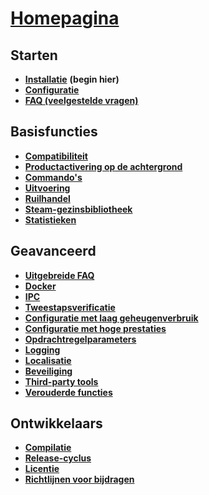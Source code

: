 # **[Homepagina](https://github.com/JustArchi/ArchiSteamFarm/wiki/Home-nl-NL)**

## Starten

* **[Installatie](https://github.com/JustArchi/ArchiSteamFarm/wiki/Setting-up-nl-NL)** **(begin hier)**
* **[Configuratie](https://github.com/JustArchi/ArchiSteamFarm/wiki/Configuration-nl-NL)**
* **[FAQ (veelgestelde vragen)](https://github.com/JustArchi/ArchiSteamFarm/wiki/FAQ-nl-NL)**

## Basisfuncties

* **[Compatibiliteit](https://github.com/JustArchi/ArchiSteamFarm/wiki/Compatibility-nl-NL)**
* **[Productactivering op de achtergrond](https://github.com/JustArchi/ArchiSteamFarm/wiki/Background-games-redeemer-nl-NL)**
* **[Commando's](https://github.com/JustArchi/ArchiSteamFarm/wiki/Commands-nl-NL)**
* **[Uitvoering](https://github.com/JustArchi/ArchiSteamFarm/wiki/Performance-nl-NL)**
* **[Ruilhandel](https://github.com/JustArchi/ArchiSteamFarm/wiki/Trading-nl-NL)**
* **[Steam-gezinsbibliotheek](https://github.com/JustArchi/ArchiSteamFarm/wiki/Steam-Family-Sharing-nl-NL)**
* **[Statistieken](https://github.com/JustArchi/ArchiSteamFarm/wiki/Statistics-nl-NL)**

## Geavanceerd

* **[Uitgebreide FAQ](https://github.com/JustArchi/ArchiSteamFarm/wiki/Extended-FAQ-nl-NL)**
* **[Docker](https://github.com/JustArchi/ArchiSteamFarm/wiki/Docker-nl-NL)**
* **[IPC](https://github.com/JustArchi/ArchiSteamFarm/wiki/IPC-nl-NL)**
* **[Tweestapsverificatie](https://github.com/JustArchi/ArchiSteamFarm/wiki/Two-factor-authentication-nl-NL)**
* **[Configuratie met laag geheugenverbruik](https://github.com/JustArchi/ArchiSteamFarm/wiki/Low-memory-setup-nl-NL)**
* **[Configuratie met hoge prestaties](https://github.com/JustArchi/ArchiSteamFarm/wiki/High-performance-setup-nl-NL)**
* **[Opdrachtregelparameters](https://github.com/JustArchi/ArchiSteamFarm/wiki/Command-line-arguments-nl-NL)**
* **[Logging](https://github.com/JustArchi/ArchiSteamFarm/wiki/Logging-nl-NL)**
* **[Localisatie](https://github.com/JustArchi/ArchiSteamFarm/wiki/Localization-nl-NL)**
* **[Beveiliging](https://github.com/JustArchi/ArchiSteamFarm/wiki/Security-nl-NL)**
* **[Third-party tools](https://github.com/JustArchi/ArchiSteamFarm/wiki/Third-party-tools)**
* **[Verouderde functies](https://github.com/JustArchi/ArchiSteamFarm/wiki/Deprecation)**

## Ontwikkelaars

* **[Compilatie](https://github.com/JustArchi/ArchiSteamFarm/wiki/Compilation-nl-NL)**
* **[Release-cyclus](https://github.com/JustArchi/ArchiSteamFarm/wiki/Release-cycle-nl-NL)**
* **[Licentie](https://github.com/JustArchi/ArchiSteamFarm/wiki/License-nl-NL)**
* **[Richtlijnen voor bijdragen](https://github.com/JustArchi/ArchiSteamFarm/blob/master/.github/CONTRIBUTING.md)**